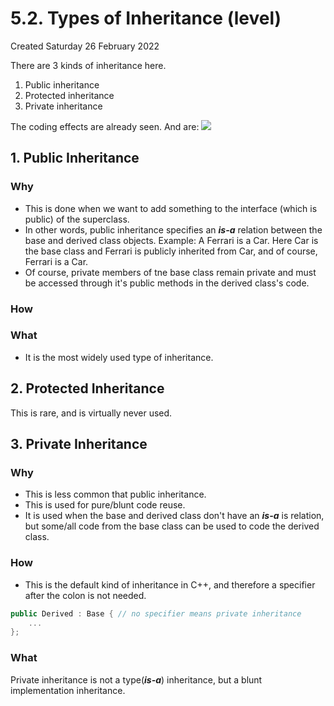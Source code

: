 # 5.2. Types of Inheritance (level)
Created Saturday 26 February 2022

There are 3 kinds of inheritance here.

1. Public inheritance
2. Protected inheritance
3. Private inheritance

The coding effects are already seen. And are:
![](../../../../../../assets/3_Syntax-image-1.png)

## 1. Public Inheritance

### Why

- This is done when we want to add something to the interface (which is public) of the superclass.
- In other words, public inheritance specifies an **_is-a_** relation between the base and derived class objects. Example: A Ferrari is a Car. Here Car is the base class and Ferrari is publicly inherited from Car, and of course, Ferrari is a Car.
- Of course, private members of tne base class remain private and must be accessed through it's public methods in the derived class's code.

### How

### What

- It is the most widely used type of inheritance.

## 2. Protected Inheritance

This is rare, and is virtually never used.

## 3. Private Inheritance

### Why

- This is less common that public inheritance.
- This is used for pure/blunt code reuse.
- It is used when the base and derived class don't have an **_is-a_** is relation, but some/all code from the base class can be used to code the derived class.

### How

- This is the default kind of inheritance in C++, and therefore a specifier after the colon is not needed.

```cpp
public Derived : Base { // no specifier means private inheritance
	...
};
```

### What

Private inheritance is not a type(**_is-a_**) inheritance, but a blunt implementation inheritance.
